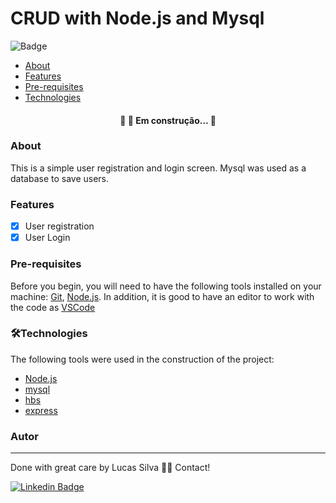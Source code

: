 # CRUD with Node.js and Mysql
![Badge](https://img.shields.io/github/issues/eugenio-silva/crud-node-mysql)

   * [About](#About)
   * [Features](#Features)
   * [Pre-requisites](#Pre-requisites)
   * [Technologies](#Technologies)

<h4 align="center"> 
	🚧  🚀 Em construção...  🚧
</h4>

### About

This is a simple user registration and login screen. Mysql was used as a database to save users.

### Features

- [x] User registration 
- [x] User Login

### Pre-requisites

Before you begin, you will need to have the following tools installed on your machine:
[Git](https://git-scm.com), [Node.js](https://nodejs.org/en/). 
In addition, it is good to have an editor to work with the code as [VSCode](https://code.visualstudio.com/)

### 🛠Technologies

The following tools were used in the construction of the project:

- [Node.js](https://nodejs.org/en/)
- [mysql](https://www.mysql.com/)
- [hbs](https://handlebarsjs.com/)
- [express](https://expressjs.com/)

### Autor
---

Done with great care by Lucas Silva 👋🏽 Contact!

 [![Linkedin Badge](https://img.shields.io/badge/-Lucas-blue?style=flat-square&logo=Linkedin&logoColor=white&link=https://www.linkedin.com/in/lucas-silva-b12b281a3/)](https://www.linkedin.com/in/lucas-silva-b12b281a3/) 


